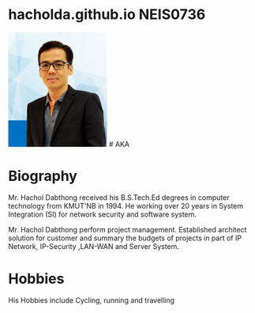 # hacholda.github.io  NEIS0736
<img src="Chol3.jpg" style="width:200px;"/>
# AKA


# Biography

Mr. Hachol Dabthong received his B.S.Tech.Ed degrees in computer technology from KMUT'NB in 1994. 
He working over 20 years in System Integration (SI) for network security and software system.

Mr. Hachol Dabthong perform project management. Established architect solution for customer and summary
the budgets of projects in part of IP Network, IP-Security ,LAN-WAN and Server System.

# Hobbies

His Hobbies include Cycling, running and travelling 
